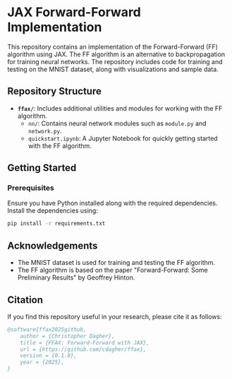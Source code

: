 # JAX Forward-Forward Implementation

This repository contains an implementation of the Forward-Forward (FF) algorithm using JAX. The FF algorithm is an alternative to backpropagation for training neural networks. The repository includes code for training and testing on the MNIST dataset, along with visualizations and sample data.

## Repository Structure

- **`ffax/`**: Includes additional utilities and modules for working with the FF algorithm.
  - `nn/`: Contains neural network modules such as `module.py` and `network.py`.
  - `quickstart.ipynb`: A Jupyter Notebook for quickly getting started with the FF algorithm.

## Getting Started

### Prerequisites

Ensure you have Python installed along with the required dependencies. Install the dependencies using:

```bash
pip install -r requirements.txt
```

## Acknowledgements

- The MNIST dataset is used for training and testing the FF algorithm.
- The FF algorithm is based on the paper "Forward-Forward: Some Preliminary Results" by Geoffrey Hinton.

## Citation

If you find this repository useful in your research, please cite it as follows:

```bibtex
@software{ffax2025github,
    author = {Christopher Dagher},
    title = {FFAX: Forward-Forward with JAX},
    url = {https://github.com/cdagher/ffax},
    version = {0.1.0},
    year = {2025},
}
```
